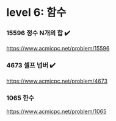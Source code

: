 # level 6: 함수

### 15596 정수 N개의 합 ✔️
https://www.acmicpc.net/problem/15596

### 4673 셀프 넘버 ✔️
https://www.acmicpc.net/problem/4673

### 1065 한수 
https://www.acmicpc.net/problem/1065
